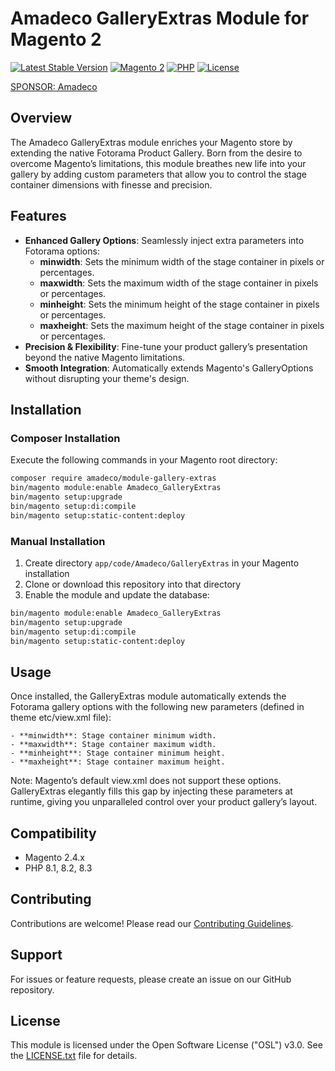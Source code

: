 # Amadeco GalleryExtras Module for Magento 2

[![Latest Stable Version](https://img.shields.io/github/v/release/Amadeco/module-gallery-extras)](https://github.com/Amadeco/module-gallery-extras/releases)
[![Magento 2](https://img.shields.io/badge/Magento-2.4.x-brightgreen.svg)](https://magento.com)
[![PHP](https://img.shields.io/badge/PHP-8.1|8.2|8.3-blue.svg)](https://www.php.net)
[![License](https://img.shields.io/github/license/Amadeco/module-gallery-extras)](https://github.com/Amadeco/module-gallery-extras/blob/main/LICENSE)

[SPONSOR: Amadeco](https://www.amadeco.fr)

## Overview

The Amadeco GalleryExtras module enriches your Magento store by extending the native Fotorama Product Gallery. Born from the desire to overcome Magento’s limitations, this module breathes new life into your gallery by adding custom parameters that allow you to control the stage container dimensions with finesse and precision.

## Features

- **Enhanced Gallery Options**: Seamlessly inject extra parameters into Fotorama options:
  - **minwidth**: Sets the minimum width of the stage container in pixels or percentages.
  - **maxwidth**: Sets the maximum width of the stage container in pixels or percentages.
  - **minheight**: Sets the minimum height of the stage container in pixels or percentages.
  - **maxheight**: Sets the maximum height of the stage container in pixels or percentages.
- **Precision & Flexibility**: Fine-tune your product gallery’s presentation beyond the native Magento limitations.
- **Smooth Integration**: Automatically extends Magento's GalleryOptions without disrupting your theme's design.

## Installation

### Composer Installation

Execute the following commands in your Magento root directory:

```bash
composer require amadeco/module-gallery-extras
bin/magento module:enable Amadeco_GalleryExtras
bin/magento setup:upgrade
bin/magento setup:di:compile
bin/magento setup:static-content:deploy
```

### Manual Installation

1. Create directory `app/code/Amadeco/GalleryExtras` in your Magento installation
2. Clone or download this repository into that directory
3. Enable the module and update the database:

```bash
bin/magento module:enable Amadeco_GalleryExtras
bin/magento setup:upgrade
bin/magento setup:di:compile
bin/magento setup:static-content:deploy
```

## Usage

Once installed, the GalleryExtras module automatically extends the Fotorama gallery options with the following new parameters (defined in theme etc/view.xml file):

    - **minwidth**: Stage container minimum width.
    - **maxwidth**: Stage container maximum width.
    - **minheight**: Stage container minimum height.
    - **maxheight**: Stage container maximum height.

Note: Magento’s default view.xml does not support these options. GalleryExtras elegantly fills this gap by injecting these parameters at runtime, giving you unparalleled control over your product gallery’s layout.

## Compatibility

- Magento 2.4.x
- PHP 8.1, 8.2, 8.3

## Contributing

Contributions are welcome! Please read our [Contributing Guidelines](CONTRIBUTING.md).

## Support

For issues or feature requests, please create an issue on our GitHub repository.

## License

This module is licensed under the Open Software License ("OSL") v3.0. See the [LICENSE.txt](LICENSE.txt) file for details.
